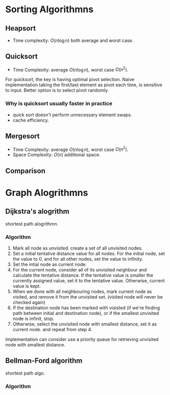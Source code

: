 # Sorting Algorithmns

## Heapsort
- Time complexity: $O(n\log n)$ both average and worst case.

## Quicksort
- Time Complexity: average $O(n\log n)$, worst case $O(n^2)$.

For quicksort, the key is having optimal pivot selection. Naive implementation taking the first/last element as pivot each time, is sensitive to input. Better option is to select pivot randomly.

### Why is quicksort usually faster in practice
- quick sort doesn't perform unnecessary element swaps.
- cache efficiency.

## Mergesort
- Time Complexity: average $O(n\log n)$, worst case $O(n^2)$.
- Space Complexity: $O(n)$ additional space.

## Comparison


# Graph Alogrithmns

## Dijkstra's alogrithm
shortest path alogrithmn. 

### Algorithm
1. Mark all node as unvisited. create a set of all unvisited nodes.
2. Set a initial tentative distance value for all nodes. For the initial node, set the value to 0, and for all other nodes, set the value to infinity. 
3. Set the intial node as current node.
4. For the current node, consider all of its unvisited neighbour and calculate the tentative distance. If the tentative value is smaller the currently assigned value, set it to the tentative value. Otherwise, current value is kept.
5. When we done with all neighbouring nodes, mark current node as visited, and remove it from the unvisited set. (visited node will never be checked again)
6. If the destination node has been marked with visisted (if we're finding path between initial and destination node), or if the smallest unvisited node is infinit, stop.
7. Otherwise, select the unvisited node with smallest distance, set it as current node. and repeat from step 4. 

Implementation can consider use a priority queue for retrieving unvisited node with smallest distance.


## Bellman-Ford algorithm
shortest path algo.

### Algorithm


